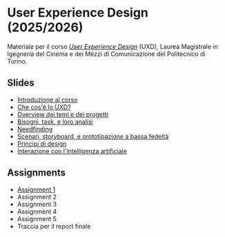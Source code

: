 # User Experience Design (2025/2026)

Materiale per il corso _[User Experience Design](https://github.com/polito-uxd-2025)_ (UXD), Laurea Magistrale in Igegneria del Cinema e dei Mezzi di Comunicazione del Politecnico di Torino.

## Slides

* [Introduzione al corso](./slides/00-intro.pdf)
* [Che cos'è lo UXD?](./slides/01-whatisUXD.pdf)
* [Overview dei temi e dei progetti](./slides/02-themes-projects-overview.pdf)
* [Bisogni, task, e loro analisi](./slides/03-users-needs-tasks.pdf)
* [Needfinding](./slides/04-needfinding.pdf)
* [Scenari, storyboard, e prototipazione a bassa fedeltà](./slides/05-scenarios-storyboards-lowfi.pdf)
* [Principi di design](./slides/06-design-principles.pdf)
* [Interazione con l'intelligenza artificiale](./slides/o7-interazione-ai.pdf)

## Assignments
* [Assignment 1](./assignments/A1-needfinding.pdf)
* Assignment 2
* Assignment 3
* Assignment 4
* Assignment 5
* Traccia per il report finale
